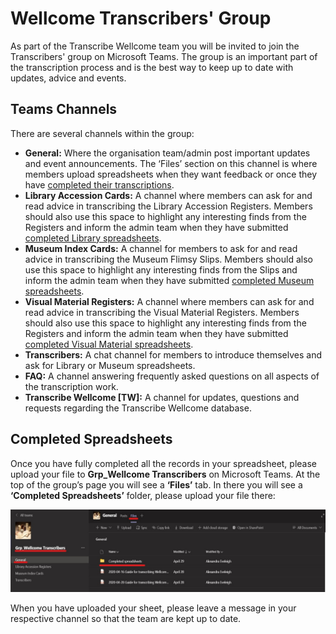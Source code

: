 # Wellcome Transcribers' Group

As part of the Transcribe Wellcome team you will be invited to join the Transcribers' group on Microsoft Teams. The group is an important part of the transcription process and is the best way to keep up to date with updates, advice and events.

## Teams Channels

There are several channels within the group:

* **General:** Where the organisation team/admin post important updates and event announcements. The ‘Files’ section on this channel is where members upload spreadsheets when they want feedback or once they have [completed their transcriptions](https://docs.wellcomecollection.org/transcribe-wellcome/transcription-guidelines/grp-wellcome-transcribers#completed-spreadsheets).
* **Library Accession Cards:** A channel where members can ask for and read advice in transcribing the Library Accession Registers. Members should also use this space to highlight any interesting finds from the Registers and inform the admin team when they have submitted [completed Library spreadsheets](https://docs.wellcomecollection.org/transcribe-wellcome/transcription-guidelines/grp-wellcome-transcribers#completed-spreadsheets).
* **Museum Index Cards:** A channel for members to ask for and read advice in transcribing the Museum Flimsy Slips. Members should also use this space to highlight any interesting finds from the Slips and inform the admin team when they have submitted [completed Museum spreadsheets](https://docs.wellcomecollection.org/transcribe-wellcome/transcription-guidelines/grp-wellcome-transcribers#completed-spreadsheets).
* **Visual Material Registers:** A channel where members can ask for and read advice in transcribing the Visual Material Registers. Members should also use this space to highlight any interesting finds from the Registers and inform the admin team when they have submitted [completed Visual Material spreadsheets](https://docs.wellcomecollection.org/transcribe-wellcome/transcription-guidelines/grp-wellcome-transcribers#completed-spreadsheets).
* **Transcribers:** A chat channel for members to introduce themselves and ask for Library or Museum spreadsheets.
* **FAQ:** A channel answering frequently asked questions on all aspects of the transcription work.
* **Transcribe Wellcome \[TW\]:** A channel for updates, questions and requests regarding the Transcribe Wellcome database.

## Completed Spreadsheets

Once you have fully completed all the records in your spreadsheet, please upload your file to **Grp\_Wellcome Transcribers** on Microsoft Teams. At the top of the group’s page you will see a **‘Files’** tab. In there you will see a **‘Completed Spreadsheets’** folder, please upload your file there:

![](../.gitbook/assets/image.png)

When you have uploaded your sheet, please leave a message in your respective channel so that the team are kept up to date.


